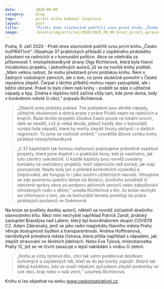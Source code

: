 ```yaml
---
date:         2020-09-09
category:     blog
tags:         pirati kniha komunal inspirace
layout:       post
title:        "Piráti dnes slavnostně pokřtili svou první knihu „Česko InsPIRATIvní“. Obsahuje 37 příkladů dobré praxe, jak zlepšit životy lidí v ČR"
image:        /assets/img/articles/2020/2020_09_09_krest_pirati_upravavelikost.jpg 
---
```



Praha, 9. září 2020 - Piráti dnes slavnostně pokřtili svou první knihu „Česko InsPIRATIvní“. Obsahuje 37 praktických příkladů z úspěšného pirátského působení na radnicích a v komunální politice. Akce se odehrála za přítomnosti 1. místopředsedkyně strany Olgy Richterové, která byla hlavní iniciátorkou projektu, i jednotlivých autorů, již se na tvorbě knihy podíleli. „Mám velkou radost, že mohu představit první pirátskou knihu. Není o žádných vzdušných zámcích, ale o tom, co jsme skutečně pomohli v České republice zlepšit. Čerpat z těchto příběhů mohou nejen zastupitelé, ale i běžní občané. Právě to bylo cílem naší knihy - podělit se dále o užitečné nápady a tipy. Změna k lepšímu totiž začíná vždy tam, kde jsme doma, tedy v konkrétním městě či obci,“ popsala Richterová. 


 > „Objevili jsme pirátský poklad. Tím pokladem jsou skvělé nápady, užitečné zkušenosti a dobrá praxe z práce Pirátů nejen na radnicích a krajích. Řada těchto projektů zůstává často pouze na lokální úrovni, dále se nesdílí, což je velká škoda, jelikož každý den v komunálů vzniká řada nápadů, které by mohly zlepšit životy občanů i v dalších regionech. To jsme se rozhodli změnit,“ vysvětlila důvod vzniku knihy pirátská místopředsedkyně. 


 > „V 37 kapitolách tak formou rozhovorů popisujeme jednotlivé úspěšné projekty, které jsme doplnili i o praktické boxy, kde je nastíněno, jak tyto záměry uskutečnit. U každé kapitoly jsou rovněž uvedeny kontakty na realizátory projektů, kteří zájemcům rádi poradí, jak mají postupovat. Nejde tedy jen o přehled konkrétních výsledků a zlepšováků, ale funguje to i jako souhrn užitečných návodů. Věnujeme se zde pestrému spektru témat od školství, životního prostředí či otevřené správy obce po podporu aktivních seniorů nebo zabydlování ohrožených rodin s dětmi,“ uvedla Richterová s tím, že knize nechybí ani informace o tom, jak se komunální témata promítají do práce pirátských poslanců ve Sněmovně. 


Na knize se podílely desítky autorů, někteří se rovněž zúčastnili dnešního slavnostního křtu. Mezi nimi nechyběl například Patrick Zandl, pirátský zastupitel Brandýsa nad Labem, který byl koordinátorem skupin COVID19 CZ. Adam Zábranský, jenž se jako radní magistrátu hlavního města Prahy věnuje dostupnosti bydlení a transparentnosti. Andrea Hoffmanová, náměstkyně primátora města Ostrava, která přišla například s nápadem, jak zlepšit stravování ve  školních jídelnách. Nebo Eva Tylová, místostarostka Prahy 12, jež se ve čtvrti zasazuje o lepší nakládání s vodou či zelení. 

 > „Kniha je vždy týmové dílo, chci tak velmi poděkovat desítkám ochotných a zapálených lidí, kteří se do její tvorby zapojili. Stejně tak děkuji každému, kdo se snaží nějakým způsobem zlepšit podmínky ve své obci, kraji nebo v naší zemi,“ uzavřela Richterová.  


Knihu si lze objednat na webu www.ceskoinspirativni.cz.
